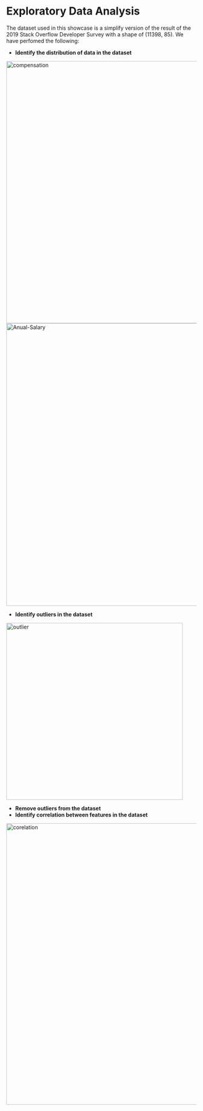 # Exploratory Data Analysis

The dataset used in this showcase is a simplify version of the result of the 2019 Stack Overflow Developer Survey with a shape of (11398, 85).
We have perfomed the following:
  - **Identify the distribution of data in the dataset**
  <img width="692" alt="compensation" src="https://github.com/user-attachments/assets/7853a4cd-9639-4392-8e75-679273d888c9">
  <img width="746" alt="Anual-Salary" src="https://github.com/user-attachments/assets/3e6b8bd8-f6cb-4b68-8414-900b559eec56">

  - **Identify outliers in the dataset**
  <img width="467" alt="outlier" src="https://github.com/user-attachments/assets/bb68e2ea-c7a2-44e9-afaf-f3e016e9a709">

  - **Remove outliers from the dataset**
  - **Identify correlation between features in the dataset**​
  <img width="743" alt="corelation" src="https://github.com/user-attachments/assets/33c2e25f-27f1-439c-ba7b-dd2e8b960599">

   

